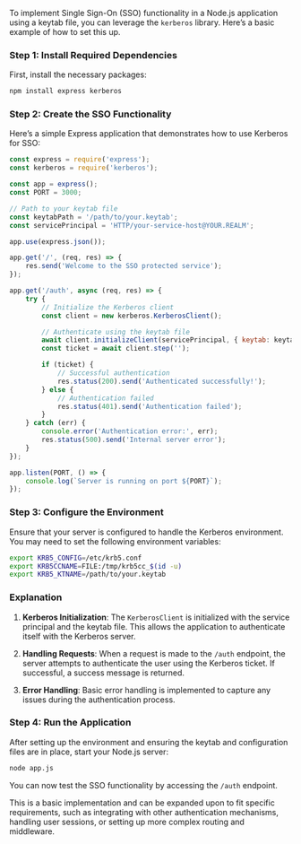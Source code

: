 To implement Single Sign-On (SSO) functionality in a Node.js application using a keytab file, you can leverage the `kerberos` library. Here’s a basic example of how to set this up.

### Step 1: Install Required Dependencies
First, install the necessary packages:

```bash
npm install express kerberos
```

### Step 2: Create the SSO Functionality
Here’s a simple Express application that demonstrates how to use Kerberos for SSO:

```javascript
const express = require('express');
const kerberos = require('kerberos');

const app = express();
const PORT = 3000;

// Path to your keytab file
const keytabPath = '/path/to/your.keytab';
const servicePrincipal = 'HTTP/your-service-host@YOUR.REALM';

app.use(express.json());

app.get('/', (req, res) => {
    res.send('Welcome to the SSO protected service');
});

app.get('/auth', async (req, res) => {
    try {
        // Initialize the Kerberos client
        const client = new kerberos.KerberosClient();

        // Authenticate using the keytab file
        await client.initializeClient(servicePrincipal, { keytab: keytabPath });
        const ticket = await client.step('');

        if (ticket) {
            // Successful authentication
            res.status(200).send('Authenticated successfully!');
        } else {
            // Authentication failed
            res.status(401).send('Authentication failed');
        }
    } catch (err) {
        console.error('Authentication error:', err);
        res.status(500).send('Internal server error');
    }
});

app.listen(PORT, () => {
    console.log(`Server is running on port ${PORT}`);
});
```

### Step 3: Configure the Environment
Ensure that your server is configured to handle the Kerberos environment. You may need to set the following environment variables:

```bash
export KRB5_CONFIG=/etc/krb5.conf
export KRB5CCNAME=FILE:/tmp/krb5cc_$(id -u)
export KRB5_KTNAME=/path/to/your.keytab
```

### Explanation

1. **Kerberos Initialization**: The `KerberosClient` is initialized with the service principal and the keytab file. This allows the application to authenticate itself with the Kerberos server.

2. **Handling Requests**: When a request is made to the `/auth` endpoint, the server attempts to authenticate the user using the Kerberos ticket. If successful, a success message is returned.

3. **Error Handling**: Basic error handling is implemented to capture any issues during the authentication process.

### Step 4: Run the Application

After setting up the environment and ensuring the keytab and configuration files are in place, start your Node.js server:

```bash
node app.js
```

You can now test the SSO functionality by accessing the `/auth` endpoint.

This is a basic implementation and can be expanded upon to fit specific requirements, such as integrating with other authentication mechanisms, handling user sessions, or setting up more complex routing and middleware.